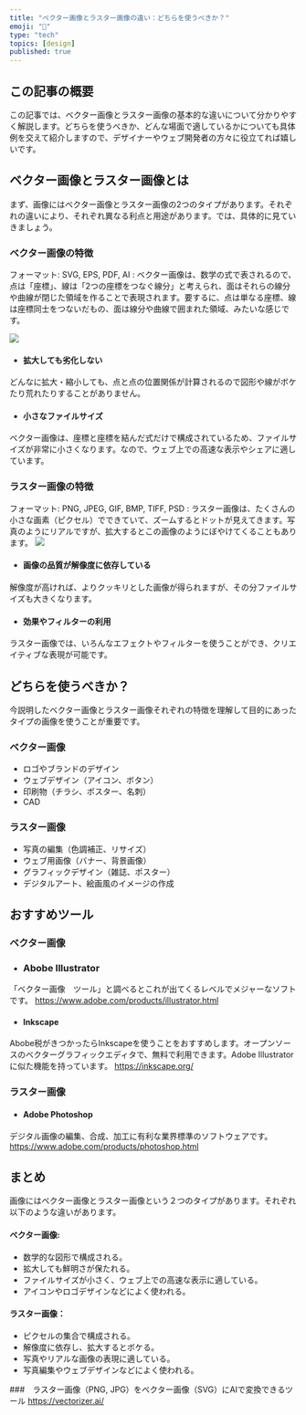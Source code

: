 ```yaml
---
title: "ベクター画像とラスター画像の違い：どちらを使うべきか？"
emoji: "🥪"
type: "tech"
topics: [design]
published: true
---
```


## この記事の概要
この記事では、ベクター画像とラスター画像の基本的な違いについて分かりやすく解説します。どちらを使うべきか、どんな場面で適しているかについても具体例を交えて紹介しますので、デザイナーやウェブ開発者の方々に役立てれば嬉しいです。

## ベクター画像とラスター画像とは
まず、画像にはベクター画像とラスター画像の2つのタイプがあります。それぞれの違いにより、それぞれ異なる利点と用途があります。では、具体的に見ていきましょう。

### ベクター画像の特徴
フォーマット: SVG, EPS, PDF, AI
:
ベクター画像は、数学の式で表されるので、点は「座標」、線は「2つの座標をつなぐ線分」と考えられ、面はそれらの線分や曲線が閉じた領域を作ることで表現されます。要するに、点は単なる座標、線は座標同士をつないだもの、面は線分や曲線で囲まれた領域、みたいな感じです。

![](https://storage.googleapis.com/zenn-user-upload/5a77e2d32ce6-20240415.png)

- #### 拡大しても劣化しない
どんなに拡大・縮小しても、点と点の位置関係が計算されるので図形や線がボケたり荒れたりすることがありません。

- #### 小さなファイルサイズ
ベクター画像は、座標と座標を結んだ式だけで構成されているため、ファイルサイズが非常に小さくなります。なので、ウェブ上での高速な表示やシェアに適しています。

### ラスター画像の特徴
フォーマット: PNG, JPEG, GIF, BMP, TIFF, PSD
:
ラスター画像は、たくさんの小さな画素（ピクセル）でできていて、ズームするとドットが見えてきます。写真のようにリアルですが、拡大するとこの画像のようにぼやけてくることもあります。
![](https://storage.googleapis.com/zenn-user-upload/2d86078345c0-20240415.png)

- #### 画像の品質が解像度に依存している
解像度が高ければ、よりクッキリとした画像が得られますが、その分ファイルサイズも大きくなります。

- #### 効果やフィルターの利用
ラスター画像では、いろんなエフェクトやフィルターを使うことができ、クリエイティブな表現が可能です。

## どちらを使うべきか？
今説明したベクター画像とラスター画像それぞれの特徴を理解して目的にあったタイプの画像を使うことが重要です。

### ベクター画像
- ロゴやブランドのデザイン
- ウェブデザイン（アイコン、ボタン）
- 印刷物（チラシ、ポスター、名刺）
- CAD

### ラスター画像
- 写真の編集（色調補正、リサイズ）
- ウェブ用画像（バナー、背景画像）
- グラフィックデザイン（雑誌、ポスター）
- デジタルアート、絵画風のイメージの作成

## おすすめツール

### ベクター画像
- ### Abobe Illustrator
「ベクター画像　ツール」と調べるとこれが出てくるレベルでメジャーなソフトです。
https://www.adobe.com/products/illustrator.html

- #### Inkscape
Abobe税がきつかったらInkscapeを使うことをおすすめします。オープンソースのベクターグラフィックエディタで、無料で利用できます。Adobe Illustratorに似た機能を持っています。
https://inkscape.org/

### ラスター画像
- #### Adobe Photoshop
デジタル画像の編集、合成、加工に有利な業界標準のソフトウェアです。
https://www.adobe.com/products/photoshop.html

## まとめ
画像にはベクター画像とラスター画像という２つのタイプがあります。それぞれ以下のような違いがあります。

#### ベクター画像:

- 数学的な図形で構成される。
- 拡大しても鮮明さが保たれる。
- ファイルサイズが小さく、ウェブ上での高速な表示に適している。
- アイコンやロゴデザインなどによく使われる。

#### ラスター画像：

- ピクセルの集合で構成される。
- 解像度に依存し、拡大するとボケる。
- 写真やリアルな画像の表現に適している。
- 写真編集やウェブデザインなどによく使われる。

###　ラスター画像（PNG, JPG）をベクター画像（SVG）にAIで変換できるツール
https://vectorizer.ai/